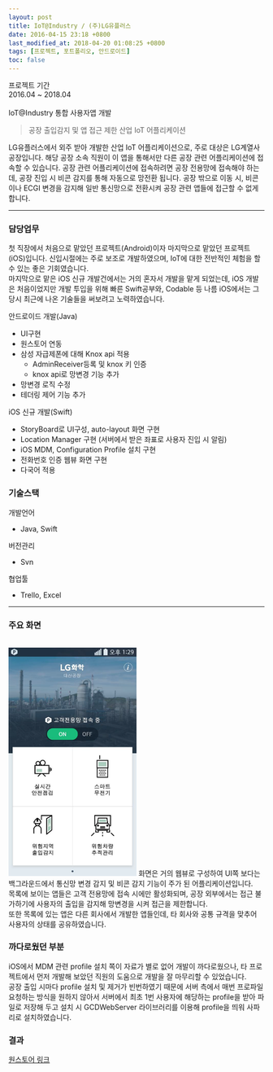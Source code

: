 ```yaml
---
layout: post
title: IoT@Industry / (주)LG유플러스
date: 2016-04-15 23:18 +0800
last_modified_at: 2018-04-20 01:08:25 +0800
tags: [프로젝트, 포트폴리오, 안드로이드]
toc: false
---
```


프로젝트 기간<br>
2016.04 ~ 2018.04<br>
<br>
IoT@Industry 통합 사용자앱 개발

> 공장 출입감지 및 앱 접근 제한 산업 IoT 어플리케이션

LG유플러스에서 외주 받아 개발한 산업 IoT 어플리케이션으로, 주로 대상은 LG계열사 공장입니다. 해당 공장 소속 직원이 이 앱을 통해서만 다른 공장 관련 어플리케이션에 접속할 수 있습니다. 공장 관련 어플리케이션에 접속하려면 공장 전용망에 접속해야 하는데, 공장 진입 시 비콘 감지를 통해 자동으로 망전환 됩니다. 공장 밖으로 이동 시, 비콘이나 ECGI 변경을 감지해 일반 통신망으로 전환시켜 공장 관련 앱들에 접근할 수 없게 합니다.

***

### 담당업무

첫 직장에서 처음으로 맡았던 프로젝트(Android)이자 마지막으로 맡았던 프로젝트(iOS)입니다. 신입시절에는 주로 보조로 개발하였으며, IoT에 대한 전반적인 체험을 할 수 있는 좋은 기회였습니다.<br>
마지막으로 맡은 iOS 신규 개발건에서는 거의 혼자서 개발을 맡게 되었는데, iOS 개발은 처음이었지만 개발 투입을 위해 빠른 Swift공부와, Codable 등 나름 iOS에서는 그 당시 최근에 나온 기술들을 써보려고 노력하였습니다.

안드로이드 개발(Java)
- UI구현
- 원스토어 연동
- 삼성 자급제폰에 대해 Knox api 적용
  - AdminReceiver등록 및 knox 키 인증
  - knox api로 망변경 기능 추가
- 망변경 로직 수정
- 테더링 제어 기능 추가

iOS 신규 개발(Swift)
- StoryBoard로 UI구성, auto-layout 화면 구현
- Location Manager 구현 (서버에서 받은 좌표로 사용자 진입 시 알림)
- iOS MDM, Configuration Profile 설치 구현
- 전화번호 인증 웹뷰 화면 구현
- 다국어 적용
  
### 기술스택

개발언어
- Java, Swift
  
버전관리
- Svn
  
협업툴
- Trello, Excel
  
***

### 주요 화면
<br>
<img width="50%" src="/assets/images/iot_industry_screenshot.png">
화면은 거의 웹뷰로 구성하여 UI쪽 보다는 백그라운드에서 통신망 변경 감지 및 비콘 감지 기능이 주가 된 어플리케이션입니다.<br>
목록에 보이는 앱들은 고객 전용망에 접속 시에만 활성화되며, 공장 외부에서는 접근 불가하기에 사용자의 출입을 감지해 망변경을 시켜 접근을 제한합니다.<br>
또한 목록에 있는 앱은 다른 회사에서 개발한 앱들인데, 타 회사와 공통 규격을 맞추어 사용자의 상태를 공유하였습니다.

<br class="clearer" />

### 까다로웠던 부분
iOS에서 MDM 관련 profile 설치 쪽이 자료가 별로 없어 개발이 까다로웠으나, 타 프로젝트에서 먼저 개발해 보았던 직원의 도움으로 개발을 잘 마무리할 수 있었습니다.<br>
공장 출입 시마다 profile 설치 및 제거가 빈번하였기 때문에 서버 측에서 매번 프로파일 요청하는 방식을 원하지 않아서 서버에서 최초 1번 사용자에 해당하는 profile을 받아 파일로 저장해 두고 설치 시 GCDWebServer 라이브러리를 이용해 profile을 띄워 사파리로 설치하였습니다.

### 결과
[원스토어 링크](https://m.onestore.co.kr/mobilepoc/apps/appsDetail.omp?prodId=0000700935)

<br class="clearer" />